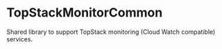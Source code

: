 TopStackMonitorCommon
=====================

Shared library to support TopStack monitoring (Cloud Watch compatible) services.
